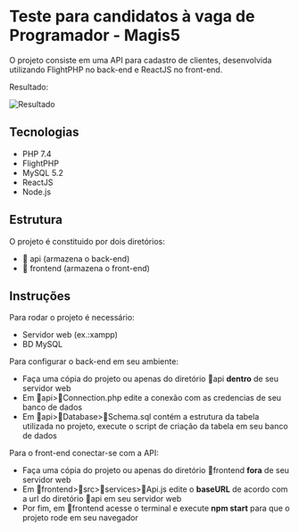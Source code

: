 # Teste para candidatos à vaga de Programador - Magis5

O projeto consiste em uma API para cadastro de clientes, desenvolvida utilizando FlightPHP no back-end e ReactJS no front-end.

Resultado:

![Resultado](https://drive.google.com/file/d/1vjPXZcsHroe5_t9prQCIxrNag-FhYKKo/view?usp=sharing)

## Tecnologias

- PHP 7.4
- FlightPHP
- MySQL 5.2
- ReactJS
- Node.js

## Estrutura

O projeto é constituido por dois diretórios:

- 📂 api (armazena o back-end)
- 📂 frontend (armazena o front-end)

## Instruções

Para rodar o projeto é necessário:

- Servidor web (ex.:xampp)
- BD MySQL

Para configurar o back-end em seu ambiente:

- Faça uma cópia do projeto ou apenas do diretório 📂api __dentro__ de seu servidor web
- Em 📂api>📄Connection.php edite a conexão com as credencias de seu banco de dados
- Em 📂api>📂Database>📄Schema.sql contém a estrutura da tabela utilizada no projeto, execute o script de criação da tabela em seu banco de dados

Para o front-end conectar-se com a API:

- Faça uma cópia do projeto ou apenas do diretório 📂frontend __fora__ de seu servidor web
- Em 📂frontend>📂src>📂services>📄Api.js edite o __baseURL__ de acordo com a url do diretório 📂api em seu servidor web
- Por fim, em 📂frontend acesse o terminal e execute __npm start__ para que o projeto rode em seu navegador